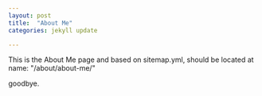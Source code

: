 ```yaml
---
layout: post
title:  "About Me"
categories: jekyll update

---
```

This is the About Me page and based on sitemap.yml, should be located at name: "/about/about-me/"

<!-- REPLACE:ME -->

goodbye.